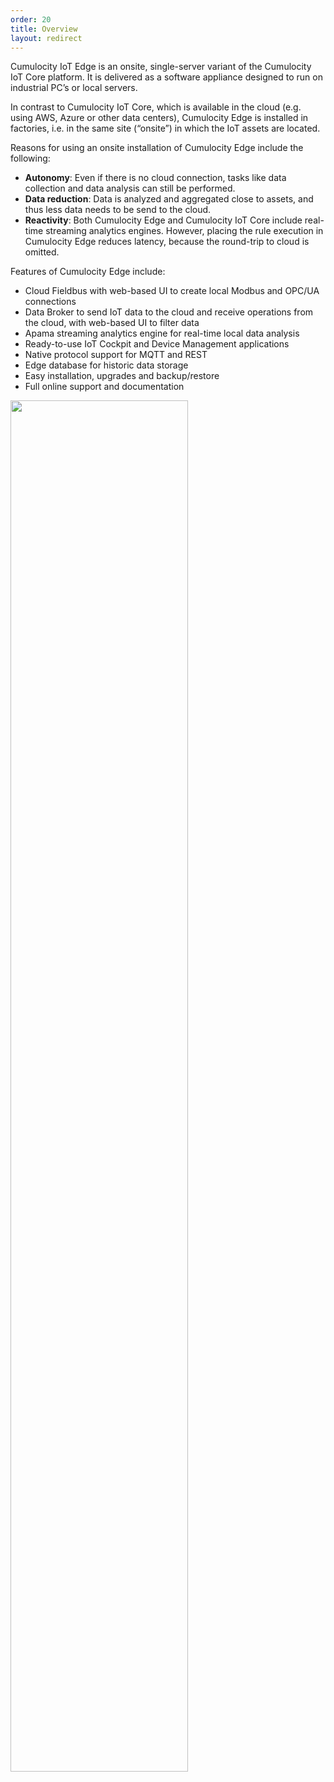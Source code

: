 ```yaml
---
order: 20
title: Overview
layout: redirect
---
```


Cumulocity IoT Edge is an onsite, single-server variant of the Cumulocity IoT Core platform. It is delivered as a software appliance designed to run on industrial PC’s or local servers.

In contrast to Cumulocity IoT Core, which is available in the cloud (e.g. using AWS, Azure or other data centers), Cumulocity Edge is installed in factories, i.e. in the same site (“onsite”) in which the IoT assets are located.    

Reasons for using an onsite installation of Cumulocity Edge include the following:

* **Autonomy**: Even if there is no cloud connection, tasks like data collection and data analysis can still be performed.
* **Data reduction**: Data is analyzed and aggregated close to assets, and thus less data needs to be send to the cloud.
* **Reactivity**: Both Cumulocity Edge and Cumulocity IoT Core include real-time streaming analytics engines. However, placing the rule execution in Cumulocity Edge reduces latency, because the round-trip to cloud is omitted. 

Features of Cumulocity Edge include:

* Cloud Fieldbus with web-based UI to create local Modbus and OPC/UA connections
* Data Broker to send IoT data to the cloud and receive operations from the cloud, with web-based UI to filter data
* Apama streaming analytics engine for real-time local data analysis
* Ready-to-use IoT Cockpit and Device Management applications
* Native protocol support for MQTT and REST
* Edge database for historic data storage
* Easy installation, upgrades and backup/restore
* Full online support and documentation

<img src="/guides/images/edge/cumulocity-edge-overview.png" name="Cumulocity Edge overview" style="width:75%;"/>